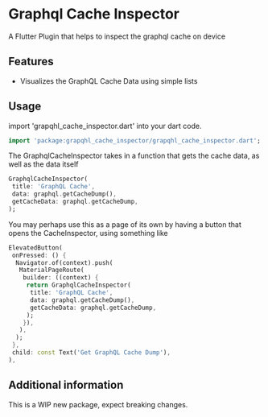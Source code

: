<!-- 
This README describes the package. If you publish this package to pub.dev,
this README's contents appear on the landing page for your package.

For information about how to write a good package README, see the guide for
[writing package pages](https://dart.dev/guides/libraries/writing-package-pages). 

For general information about developing packages, see the Dart guide for
[creating packages](https://dart.dev/guides/libraries/create-library-packages)
and the Flutter guide for
[developing packages and plugins](https://flutter.dev/developing-packages). 
-->

# Graphql Cache Inspector

A Flutter Plugin that helps to inspect the graphql cache on device

## Features

- Visualizes the GraphQL Cache Data using simple lists

## Usage

import 'grapqhl_cache_inspector.dart' into your dart code.

```dart
import 'package:grapqhl_cache_inspector/grapqhl_cache_inspector.dart';
```

The GraphqlCacheInspector takes in a function that gets the cache data, as well as the data itself

```dart
GraphqlCacheInspector(
 title: 'GraphQL Cache',
 data: graphql.getCacheDump(),
 getCacheData: graphql.getCacheDump,
);
```

You may perhaps use this as a page of its own by having a button that opens the CacheInspector,
using something like

```dart
ElevatedButton(
 onPressed: () {
  Navigator.of(context).push(
   MaterialPageRoute(
    builder: ((context) {
     return GraphqlCacheInspector(
      title: 'GraphQL Cache',
      data: graphql.getCacheDump(),
      getCacheData: graphql.getCacheDump,
     );
    }),
   ),
  );
 },
 child: const Text('Get GraphQL Cache Dump'),
),
```

## Additional information

This is a WIP new package, expect breaking changes.
